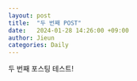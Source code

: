 ```yaml
---
layout: post
title:  "두 번째 POST"
date:   2024-01-28 14:26:00 +09:00
author: Jieun
categories: Daily
---
```

두 번째 포스팅 테스트!

<!--
삼성전자 면접 탈..
쓰다 써..
면접을 진행하면서 스스로 부족하다 인지해서였는지
결과는 생각보다 덤덤하게 받아들여졌다.
하지만 쓰린건 어쩔 수 없다ㅠ...
-->